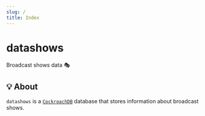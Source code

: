 ```yaml
---
slug: /
title: Index
---
```


# datashows

Broadcast shows data 🎭

## 💡 About

`datashows` is a [`CockroachDB`](https://github.com/cockroachdb/cockroach) database
that stores information about broadcast shows.
